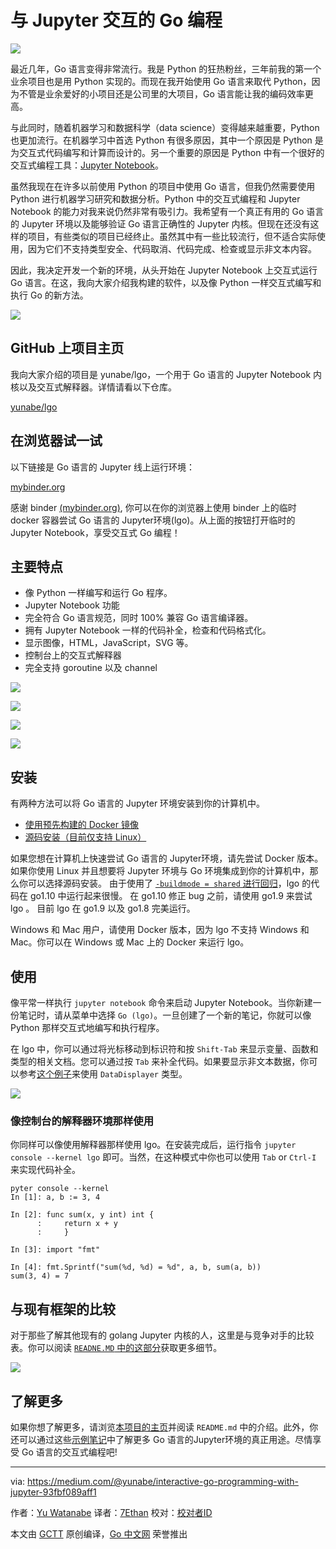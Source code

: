# 与 Jupyter 交互的 Go 编程

![](./go_jupyter_1.jpeg)

最近几年，Go 语言变得非常流行。我是 Python 的狂热粉丝，三年前我的第一个业余项目也是用 Python 实现的。而现在我开始使用 Go 语言来取代 Python，因为不管是业余爱好的小项目还是公司里的大项目，Go 语言能让我的编码效率更高。

与此同时，随着机器学习和数据科学（data science）变得越来越重要，Python 也更加流行。在机器学习中首选 Python 有很多原因，其中一个原因是 Python 是为交互式代码编写和计算而设计的。另一个重要的原因是 Python 中有一个很好的交互式编程工具：[Jupyter Notebook](http://jupyter.org/)。

虽然我现在在许多以前使用 Python 的项目中使用 Go 语言，但我仍然需要使用 Python 进行机器学习研究和数据分析。Python 中的交互式编程和 Jupyter Notebook 的能力对我来说仍然非常有吸引力。我希望有一个真正有用的 Go 语言的 Jupyter 环境以及能够验证 Go 语言正确性的 Jupyter 内核。但现在还没有这样的项目，有些类似的项目已经终止。虽然其中有一些比较流行，但不适合实际使用，因为它们不支持类型安全、代码取消、代码完成、检查或显示非文本内容。

因此，我决定开发一个新的环境，从头开始在 Jupyter Notebook 上交互式运行 Go 语言。在这，我向大家介绍我构建的软件，以及像 Python 一样交互式编写和执行 Go 的新方法。

![](./go_jupyter_2.gif)

## GitHub 上项目主页

我向大家介绍的项目是 yunabe/lgo，一个用于 Go 语言的 Jupyter Notebook 内核以及交互式解释器。详情请看以下仓库。

[yunabe/lgo](https://github.com/yunabe/lgo)

## 在浏览器试一试

以下链接是 Go 语言的 Jupyter 线上运行环境：

[mybinder.org](https://mybinder.org/v2/gh/yunabe/lgo-binder/master?filepath=basics.ipynb)

感谢 binder [(mybinder.org)](https://mybinder.org/), 你可以在你的浏览器上使用 binder 上的临时 docker 容器尝试 Go 语言的 Jupyter环境(lgo)。从上面的按钮打开临时的 Jupyter Notebook，享受交互式 Go 编程！

## 主要特点

* 像 Python 一样编写和运行 Go 程序。
* Jupyter Notebook 功能
* 完全符合 Go 语言规范，同时 100% 兼容 Go 语言编译器。
* 拥有 Jupyter Notebook 一样的代码补全，检查和代码格式化。
* 显示图像，HTML，JavaScript，SVG 等。
* 控制台上的交互式解释器
* 完全支持 goroutine 以及 channel

![](./go_jupyter_3.jpeg)

![](./go_jupyter_4.jpeg)

![](./go_jupyter_5.jpeg)

![](./go_jupyter_6.jpeg)

## 安装

有两种方法可以将 Go 语言的 Jupyter 环境安装到你的计算机中。

* [使用预先构建的 Docker 镜像](https://github.com/yunabe/lgo#quick-start-with-docker)
* [源码安装（目前仅支持 Linux）](https://github.com/yunabe/lgo#install)

如果您想在计算机上快速尝试 Go 语言的 Jupyter环境，请先尝试 Docker 版本。 如果你使用 Linux 并且想要将 Jupyter 环境与 Go 环境集成到你的计算机中，那么你可以选择源码安装。 由于使用了 [`-buildmode = shared` 进行回归](https://github.com/golang/go/issues/24034)，lgo 的代码在 go1.10 中运行起来很慢。 在 go1.10 修正 bug 之前，请使用 go1.9 来尝试 lgo 。 目前 lgo 在 go1.9 以及 go1.8 完美运行。

Windows 和 Mac 用户，请使用 Docker 版本，因为 lgo 不支持 Windows 和 Mac。你可以在 Windows 或 Mac 上的 Docker 来运行 lgo。

## 使用

像平常一样执行 `jupyter notebook` 命令来启动 Jupyter Notebook。当你新建一份笔记时，请从菜单中选择 `Go (lgo)`。一旦创建了一个新的笔记，你就可以像 Python 那样交互式地编写和执行程序。

在 lgo 中，你可以通过将光标移动到标识符和按 `Shift-Tab` 来显示变量、函数和类型的相关文档。您可以通过按 `Tab` 来补全代码。如果要显示非文本数据，你可以参考[这个例子](http://nbviewer.jupyter.org/github/yunabe/lgo/blob/master/examples/basics.ipynb#Display)来使用 `DataDisplayer` 类型。

![](./go_jupyter_7.jpeg)

### 像控制台的解释器环境那样使用

你同样可以像使用解释器那样使用 lgo。在安装完成后，运行指令 `jupyter console --kernel lgo` 即可。当然，在这种模式中你也可以使用 `Tab` or `Ctrl-I` 来实现代码补全。

```
pyter console --kernel
In [1]: a, b := 3, 4

In [2]: func sum(x, y int) int {
      :     return x + y
      :     }

In [3]: import "fmt"

In [4]: fmt.Sprintf("sum(%d, %d) = %d", a, b, sum(a, b))
sum(3, 4) = 7
```

## 与现有框架的比较

对于那些了解其他现有的 golang Jupyter 内核的人，这里是与竞争对手的比较表。你可以阅读 [`READNE.MD` 中的这部分](https://github.com/yunabe/lgo#comparisons-with-similar-projects)获取更多细节。

![](./go_jupyter_8.jpeg)

## 了解更多

如果你想了解更多，请浏览[本项目的主页](https://github.com/yunabe/lgo)并阅读 `README.md` 中的介绍。此外，你还可以通过这些[示例笔记](https://nbviewer.jupyter.org/github/yunabe/lgo/blob/master/examples/basics.ipynb)中了解更多 Go 语言的Jupyter环境的真正用途。尽情享受 Go 语言的交互式编程吧!

----------------

via: https://medium.com/@yunabe/interactive-go-programming-with-jupyter-93fbf089aff1

作者：[Yu Watanabe](https://medium.com/@yunabe)
译者：[7Ethan](https://github.com/7Ethan)
校对：[校对者ID](https://github.com/校对者ID)

本文由 [GCTT](https://github.com/studygolang/GCTT) 原创编译，[Go 中文网](https://studygolang.com/) 荣誉推出
